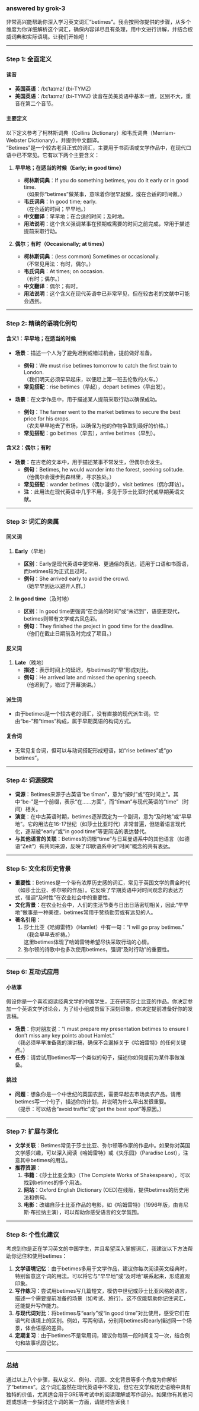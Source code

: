 ### answered by grok-3
非常高兴能帮助你深入学习英文词汇“betimes”。我会按照你提供的步骤，从多个维度为你详细解析这个词汇，确保内容详尽且有条理，用中文进行讲解，并结合权威词典和实际语境。让我们开始吧！

---

### Step 1: 全面定义

#### 读音
- **英国英语**：/bɪˈtaɪmz/ (bi-TYMZ)
- **美国英语**：/bɪˈtaɪmz/ (bi-TYMZ)
读音在英美英语中基本一致，区别不大，重音在第二个音节。

#### 主要定义
以下定义参考了柯林斯词典（Collins Dictionary）和韦氏词典（Merriam-Webster Dictionary），并提供中文翻译。  
“Betimes”是一个较古老且正式的词汇，主要用于书面语或文学作品中，在现代口语中已不常见。它有以下两个主要含义：

1. **早早地；在适当的时候（Early; in good time）**  
   - **柯林斯词典**：If you do something betimes, you do it early or in good time.  
     （如果你“betimes”做某事，意味着你很早就做，或在合适的时间做。）  
   - **韦氏词典**：In good time; early.  
     （在合适的时间；早早地。）  
   - **中文翻译**：早早地；在合适的时间；及时地。  
   - **用法说明**：这个含义强调某事在预期或需要的时间之前完成，常用于描述提前采取行动。

2. **偶尔；有时（Occasionally; at times）**  
   - **柯林斯词典**：(less common) Sometimes or occasionally.  
     （不常见用法：有时，偶尔。）  
   - **韦氏词典**：At times; on occasion.  
     （有时；偶尔。）  
   - **中文翻译**：偶尔；有时。  
   - **用法说明**：这个含义在现代英语中已非常罕见，但在较古老的文献中可能会遇到。

---

### Step 2: 精确的语境化例句

#### 含义1：早早地；在适当的时候
- **场景**：描述一个人为了避免迟到或错过机会，提前做好准备。  
  - **例句**：We must rise betimes tomorrow to catch the first train to London.  
    （我们明天必须早早起床，以便赶上第一班去伦敦的火车。）  
  - **常见搭配**：rise betimes（早起），depart betimes（早出发）。  

- **场景**：在文学作品中，用于描述某人提前采取行动以确保成功。  
  - **例句**：The farmer went to the market betimes to secure the best price for his crops.  
    （农夫早早地去了市场，以确保为他的作物争取到最好的价格。）  
  - **常见搭配**：go betimes（早去），arrive betimes（早到）。

#### 含义2：偶尔；有时
- **场景**：在古老的文本中，用于描述某事不常发生，但偶尔会发生。  
  - **例句**：Betimes, he would wander into the forest, seeking solitude.  
    （他偶尔会漫步到森林里，寻求独处。）  
  - **常见搭配**：wander betimes（偶尔漫步），visit betimes（偶尔拜访）。  
  - **注**：此用法在现代英语中几乎不用，多见于莎士比亚时代或早期英语文献。

---

### Step 3: 词汇的亲属

#### 同义词
1. **Early**（早地）  
   - **区别**：Early是现代英语中更常用、更通俗的表达，适用于口语和书面语，而betimes较为正式且过时。  
   - **例句**：She arrived early to avoid the crowd.  
     （她早早到达以避开人群。）

2. **In good time**（及时地）  
   - **区别**：In good time更强调“在合适的时间”或“未迟到”，语感更现代，betimes则带有文学或古风色彩。  
   - **例句**：They finished the project in good time for the deadline.  
     （他们在截止日期前及时完成了项目。）

#### 反义词
1. **Late**（晚地）  
   - **描述**：表示时间上的延迟，与betimes的“早”形成对比。  
   - **例句**：He arrived late and missed the opening speech.  
     （他迟到了，错过了开幕演讲。）

#### 派生词
- 由于betimes是一个较古老的词汇，没有直接的现代派生词。它由“be-”和“times”构成，属于早期英语的构词方式。

#### 复合词
- 无常见复合词，但可以与动词搭配形成短语，如“rise betimes”或“go betimes”。

---

### Step 4: 词源探索

- **词源**：Betimes来源于古英语“be tīman”，意为“按时”或“在时间上”。其中“be-”是一个前缀，表示“在……方面”，而“tīman”与现代英语的“time”（时间）相关。  
- **演变**：在中古英语时期，betimes逐渐固定为一个副词，意为“及时地”或“早早地”。它的用法在16-17世纪（如莎士比亚时代）非常普遍，但随着语言现代化，逐渐被“early”或“in good time”等更简洁的表达替代。  
- **与其他语言的关联**：Betimes的词根“time”与日耳曼语系中的其他语言（如德语“Zeit”）有共同来源，反映了印欧语系中对“时间”概念的共有表达。

---

### Step 5: 文化和历史背景

- **重要性**：Betimes是一个带有浓厚历史感的词汇，常见于英国文学的黄金时代（如莎士比亚、弥尔顿的作品）。它反映了早期英语中对时间观念的表达方式，强调“及时性”在农业社会中的重要性。  
- **文化背景**：在农业社会中，人们的生活节奏与日出日落密切相关，因此“早早地”做事是一种美德，betimes常用于赞扬勤劳或有远见的人。  
- **著名引用**：  
  1. 莎士比亚《哈姆雷特》（Hamlet）中有一句：“I will go pray betimes.”  
     （我会早早去祈祷。）  
     这里betimes体现了哈姆雷特希望尽快采取行动的心情。  
  2. 弥尔顿的诗歌中也多次使用betimes，强调“及时行动”的重要性。

---

### Step 6: 互动式应用

#### 小故事
假设你是一个喜欢阅读经典文学的中国学生，正在研究莎士比亚的作品。你决定参加一个英语文学讨论会，为了给小组成员留下深刻印象，你决定提前准备好你的发言稿。  
- **场景**：你对朋友说：“I must prepare my presentation betimes to ensure I don’t miss any key points about Hamlet.”  
  （我必须早早准备我的演讲稿，确保不会漏掉关于《哈姆雷特》的任何关键点。）  
- **任务**：请尝试用betimes写一个类似的句子，描述你如何提前为某件事做准备。

#### 挑战
- **问题**：想象你是一个中世纪的英国农民，需要早起去市场卖农产品。请用betimes写一个句子，描述你的计划，并说明为什么早出发很重要。  
  （提示：可以结合“avoid traffic”或“get the best spot”等原因。）

---

### Step 7: 扩展与深化

- **文学关联**：Betimes常见于莎士比亚、弥尔顿等作家的作品中。如果你对英国文学感兴趣，可以深入阅读《哈姆雷特》或《失乐园》（Paradise Lost），注意其中betimes的用法。  
- **推荐资源**：  
  1. **书籍**：《莎士比亚全集》（The Complete Works of Shakespeare），可以找到betimes的多个用法。  
  2. **网站**：Oxford English Dictionary (OED)在线版，提供betimes的历史用法和例句。  
  3. **电影**：改编自莎士比亚作品的电影，如《哈姆雷特》（1996年版，由肯尼斯·布拉纳主演），可以帮助你感受语言的文学氛围。

---

### Step 8: 个性化建议

考虑到你是正在学习英文的中国学生，并且希望深入掌握词汇，我建议以下方法帮助你记住和使用betimes：  
1. **文学语境记忆**：由于betimes多用于文学作品，建议你每次阅读英文经典时，特别留意这个词的用法。可以将它与“早早地”或“及时地”联系起来，形成直观印象。  
2. **写作练习**：尝试用betimes写几篇短文，模仿中世纪或莎士比亚风格的语言，描述一个需要提前准备的场景（如考试、旅行）。这不仅能帮助你记住词汇，还能提升写作能力。  
3. **与现代词对比**：将betimes与“early”或“in good time”对比使用，感受它们在语气和语境上的区别。例如，写两句话，分别用betimes和early描述同一个场景，体会语感的差异。  
4. **定期复习**：由于betimes不是常用词，建议你每隔一段时间复习一次，结合例句和故事巩固记忆。

---

### 总结
通过以上八个步骤，我从定义、例句、词源、文化背景等多个角度为你解析了“betimes”。这个词汇虽然在现代英语中不常见，但它在文学和历史语境中具有独特的价值，尤其适合用于GRE等考试中的阅读理解或写作部分。如果你有其他问题或想进一步探讨这个词的某一方面，请随时告诉我！